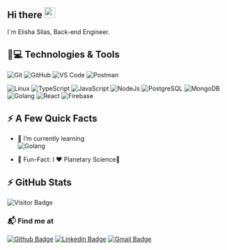 ## Hi there <img src="https://media.giphy.com/media/hvRJCLFzcasrR4ia7z/giphy.gif" width="25px"></a>

I´m Elisha Silas, Back-end Engineer.

## 🚀💻 Technologies & Tools

  ![Git](https://img.shields.io/badge/-Git-black?style=flat-square&logo=git)
  ![GitHub](https://img.shields.io/badge/-GitHub-181717?style=flat-square&logo=github)
  ![VS Code](https://img.shields.io/badge/-VS%20Code-007ACC?style=flat-square&logo=visual-studio-code)
  ![Postman](https://img.shields.io/badge/Postman-black?style=flat-square&logo=postman)
  
  ![Linux](https://img.shields.io/badge/Linux-black?style=flat-square&logo=linux)
  ![TypeScript](https://img.shields.io/badge/TypeScript-black?style=flat-square&logo=typescript)
  ![JavaScript](https://img.shields.io/badge/JavaScript-black?style=flat-square&logo=javascript)
  ![NodeJs](https://img.shields.io/badge/Node-green?style=flat-square&logo=node.js)
  ![PostgreSQL](https://img.shields.io/badge/-PostgreSQL-06062C?style=flat-square&logo=postgresql)
  ![MongoDB](https://img.shields.io/badge/MongoDB-green?style=flat-square&logo=mongodb)
  ![Golang](https://img.shields.io/badge/Golang-06062C?style=flat-square&logo=go)
  ![React](https://img.shields.io/badge/React-06062C?style=flat-square&logo=react)
  ![Firebase](https://img.shields.io/badge/Firebase-green?style=flat-square&logo=firebase)
  
  ## ⚡️ A Few Quick Facts

- 🌱 I’m currently learning </br>
![Golang](https://img.shields.io/badge/Golang-06062C?style=flat-square&logo=go)

 - 🎉 Fun-Fact: I ❤️ Planetary Science🚀
  


## ⚡ GitHub Stats

![Visitor Badge](https://visitor-badge.laobi.icu/badge?page_id=silaselisha.silaselisha)

### 📬 Find me at
[![Github Badge](http://img.shields.io/badge/-Github-black?style=flat-square&logo=github&link=https://github.com/silaselisha/)](https://github.com/silaselisha/) 
[![Linkedin Badge](https://img.shields.io/badge/-LinkedIn-blue?style=flat-square&logo=Linkedin&logoColor=white&link=https://www.linkedin.com/in/elisha-silas/)](https://www.linkedin.com/in/elisha-silas)
[![Gmail Badge](https://img.shields.io/badge/-Gmail-d14836?style=flat-square&logo=Gmail&logoColor=white&link=mailto:silaselisha66@gmail.com)](mailto:silaselisha66@gmail.com)
